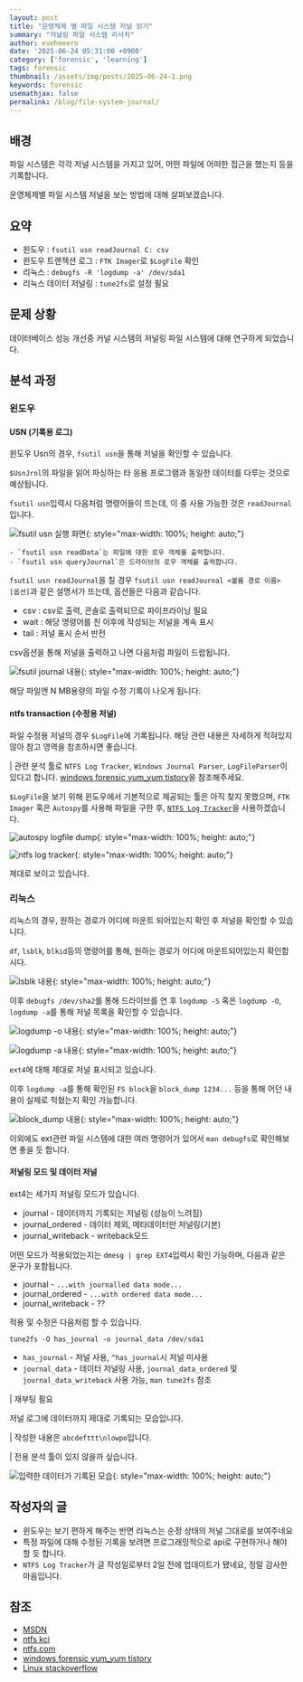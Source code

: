 ```yaml
---
layout: post
title: "운영체제 별 파일 시스템 저널 읽기"
summary: "저널링 파일 시스템 리서치"
author: eveheeero
date: '2025-06-24 05:31:00 +0900'
category: ['forensic', 'learning']
tags: forensic
thumbnail: /assets/img/posts/2025-06-24-1.png
keywords: forensic
usemathjax: false
permalink: /blog/file-system-journal/
---
```


## 배경

파일 시스템은 각각 저널 시스템을 가지고 있어, 어떤 파일에 어떠한 접근을 했는지 등을 기록합니다.

운영체제별 파일 시스템 저널을 보는 방법에 대해 살펴보겠습니다.

## 요약

- 윈도우 : `fsutil usn readJournal C: csv`
- 윈도우 트랜젝션 로그 : `FTK Imager`로 `$LogFile` 확인
- 리눅스 : `debugfs -R 'logdump -a' /dev/sda1`
- 리눅스 데이터 저널링 : `tune2fs`로 설정 필요

## 문제 상황

데이터베이스 성능 개선중 커널 시스템의 저널링 파일 시스템에 대해 연구하게 되었습니다.

## 분석 과정

### 윈도우

#### USN (기록용 로그)

윈도우 Usn의 경우, `fsutil usn`을 통해 저널을 확인할 수 있습니다.

`$UsnJrnl`의 파일을 읽어 파싱하는 타 응용 프로그램과 동일한 데이터를 다루는 것으로 예상됩니다.

`fsutil usn`입력시 다음처럼 명령어들이 뜨는데, 이 중 사용 가능한 것은 `readJournal`입니다.

![fsutil usn 실행 화면](/assets/img/posts/2025-06-24-0.png){: style="max-width: 100%; height: auto;"}

```text
- `fsutil usn readData`는 파일에 대한 로우 객체를 출력합니다.
- `fsutil usn queryJournal`은 드라이브의 로우 객체를 출력합니다.
```

`fsutil usn readJournal`을 칠 경우 `fsutil usn readJournal <볼륨 경로 이름> [옵션]`과 같은 설명서가 뜨는데, 옵션들은 다음과 같습니다.

- csv : csv로 출력, 콘솔로 출력되므로 파이프라이닝 필요
- wait : 해당 명령어를 친 이후에 작성되는 저널을 계속 표시
- tail : 저널 표시 순서 반전

csv옵션을 통해 저널을 출력하고 나면 다음처럼 파일이 드랍됩니다.

![fsutil journal 내용](/assets/img/posts/2025-06-24-1.png){: style="max-width: 100%; height: auto;"}

해당 파일엔 N MB용량의 파일 수정 기록이 나오게 됩니다.

#### ntfs transaction (수정용 저널)

파일 수정용 저널의 경우 `$LogFile`에 기록됩니다. 해당 관련 내용은 자세하게 적혀있지 않아 참고 영역을 참조하시면 좋습니다.

| 관련 분석 툴로 `NTFS Log Tracker`, `Windows Journal Parser`, `LogFileParser`이 있다고 합니다. [windows forensic yum_yum tistory](https://yum-history.tistory.com/285)을 참조해주세요.

`$LogFile`을 보기 위해 윈도우에서 기본적으로 제공되는 툴은 아직 찾지 못했으며, `FTK Imager` 혹은 `Autospy`를 사용해 파일을 구한 후, [`NTFS Log Tracker`](https://sites.google.com/site/forensicnote/ntfs-log-tracker)을 사용하겠습니다.

![autospy logfile dump](/assets/img/posts/2025-06-24-6.png){: style="max-width: 100%; height: auto;"}

![ntfs log tracker](/assets/img/posts/2025-06-24-7.png){: style="max-width: 100%; height: auto;"}

제대로 보이고 있습니다.

### 리눅스

리눅스의 경우, 원하는 경로가 어디에 마운트 되어있는지 확인 후 저널을 확인할 수 있습니다.

`df`, `lsblk`, `blkid`등의 명령어를 통해, 원하는 경로가 어디에 마운트되어있는지 확인합시다.

![lsblk 내용](/assets/img/posts/2025-06-24-2.png){: style="max-width: 100%; height: auto;"}

이후 `debugfs /dev/sha2`를 통해 드라이브를 연 후 `logdump -S` 혹은 `logdump -O`, `logdump -a`를 통해 저널 목록을 확인할 수 있습니다.

![logdump -o 내용](/assets/img/posts/2025-06-24-3.png){: style="max-width: 100%; height: auto;"}

![logdump -a 내용](/assets/img/posts/2025-06-24-4.png){: style="max-width: 100%; height: auto;"}

`ext4`에 대해 제대로 저널 표시되고 있습니다.

이후 `logdump -a`를 통해 확인된 `FS block`을 `block_dump 1234...` 등을 통해 어던 내용이 실제로 적혔는지 확인 가능합니다.

![block_dump 내용](/assets/img/posts/2025-06-24-5.png){: style="max-width: 100%; height: auto;"}

이외에도 ext관련 파일 시스템에 대한 여러 명령어가 있어서 `man debugfs`로 확인해보면 좋을 듯 합니다.

#### 저널링 모드 및 데이터 저널

ext4는 세가지 저널링 모드가 있습니다.

- journal - 데이터까지 기록되는 저널링 (성능이 느려짐)
- journal_ordered - 데이터 제외, 메타데이터만 저널링(기본)
- journal_writeback - writeback모드

어떤 모드가 적용되었는지는 `dmesg | grep EXT4`입력시 확인 가능하며, 다음과 같은 문구가 포함됩니다.

- journal - `...with journalled data mode...`
- journal_ordered - `...with ordered data mode...`
- journal_writeback - ??

적용 및 수정은 다음처럼 할 수 있습니다.

`tune2fs -O has_journal -o journal_data /dev/sda1`

- `has_journal` - 저널 사용, `^has_journal`시 저널 미사용
- `journal_data` - 데이터 저널링 사용, `journal_data_ordered` 및 `journal_data_writeback` 사용 가능, `man tune2fs` 참조

| 재부팅 필요

저널 로그에 데이터까지 제대로 기록되는 모습입니다.

| 작성한 내용은 `abcdefttt\nlowpo`입니다.

| 전용 분석 툴이 있지 않을까 싶습니다.

![입력한 데이터가 기록된 모습](/assets/img/posts/2025-06-24-8.png){: style="max-width: 100%; height: auto;"}

## 작성자의 글

- 윈도우는 보기 편하게 해주는 반면 리눅스는 순정 상태의 저널 그대로를 보여주네요
- 특정 파일에 대해 수정된 기록을 보려면 프로그래밍적으로 api로 구현하거나 해야 할 듯 합니다.
- `NTFS Log Tracker`가 글 작성일로부터 2일 전에 업데이트가 됐네요, 정말 감사한 마음입니다.

## 참조

- [MSDN](https://learn.microsoft.com/ko-kr/windows-server/administration/windows-commands/fsutil-usn)
- [ntfs kci](https://www.kci.go.kr/kciportal/ci/sereArticleSearch/ciSereArtiView.kci?sereArticleSearchBean.artiId=ART001455925)
- [ntfs.com](https://www.ntfs.com/transaction.htm)
- [windows forensic yum_yum tistory](https://yum-history.tistory.com/285)
- [Linux stackoverflow](https://stackoverflow.com/questions/11114575/accessing-ext3-ext4-journals)
